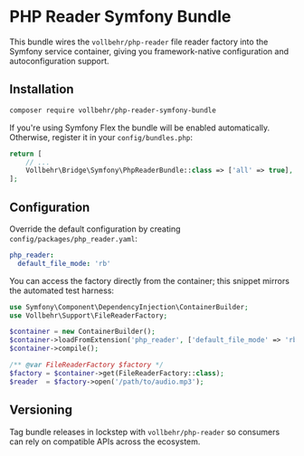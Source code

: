 # PHP Reader Symfony Bundle

This bundle wires the `vollbehr/php-reader` file reader factory into the Symfony service container, giving you framework-native configuration and autoconfiguration support.

## Installation

```bash
composer require vollbehr/php-reader-symfony-bundle
```

If you're using Symfony Flex the bundle will be enabled automatically. Otherwise, register it in your `config/bundles.php`:

```php
return [
    // ...
    Vollbehr\Bridge\Symfony\PhpReaderBundle::class => ['all' => true],
];
```

## Configuration

Override the default configuration by creating `config/packages/php_reader.yaml`:

```yaml
php_reader:
  default_file_mode: 'rb'
```

You can access the factory directly from the container; this snippet mirrors the automated test harness:

```php
use Symfony\Component\DependencyInjection\ContainerBuilder;
use Vollbehr\Support\FileReaderFactory;

$container = new ContainerBuilder();
$container->loadFromExtension('php_reader', ['default_file_mode' => 'rb']);
$container->compile();

/** @var FileReaderFactory $factory */
$factory = $container->get(FileReaderFactory::class);
$reader  = $factory->open('/path/to/audio.mp3');
```

## Versioning

Tag bundle releases in lockstep with `vollbehr/php-reader` so consumers can rely on compatible APIs across the ecosystem.

